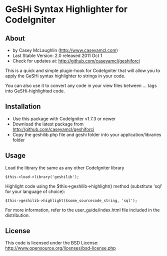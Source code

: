 GeSHi Syntax Highlighter for CodeIgniter
========================================

About
-----

* by Casey McLaughlin  (http://www.caseyamcl.com)
* Last Stable Version: 2.0 released 2011 Oct 1
* Check for updates at: http://github.com/caseyamcl/geshiforci

This is a quick and simple plugin-hook for CodeIgniter that will allow you to apply the GeSHi syntax highlighter to strings in your code.

You can also use it to convert any code in your view files between <sourcecode>...</sourcecode> tags into GeSHi-highlighted code.


Installation
------------

* Use this package with CodeIgniter v1.7.3 or newer
* Download the latest package from http://github.com/caseyamcl/geshiforci
* Copy the geshilib.php file and geshi folder into your application/libraries folder
 
Usage
-----

Load the library the same as any other CodeIgniter library

    $this->load->library('geshilib');

Highlight code using the $this->geshilib->highlight() method (substitute 'sql' for your language of choice):

    $this->geshilib->highlight($some_sourcecode_string, 'sql');

For more information, refer to the user_guide/index.html file included in the distribution.

License
-------
 
This code is licensed under the BSD License:
http://www.opensource.org/licenses/bsd-license.php
